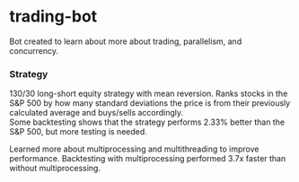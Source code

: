 # trading-bot

Bot created to learn about more about trading, parallelism, and concurrency. 

### Strategy
130/30 long-short equity strategy with mean reversion. Ranks stocks in the S&P 500 by how many standard deviations the price is from their previously calculated average and buys/sells accordingly. \
Some backtesting shows that the strategy performs 2.33% better than the S&P 500, but more testing is needed.

Learned more about multiprocessing and multithreading to improve performance. Backtesting with multiprocessing performed 3.7x faster than without multiprocessing.
